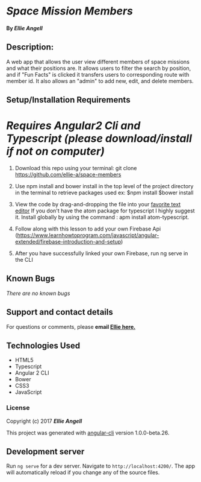 # _Space Mission Members_



#### By _**Ellie Angell**_

<!-- ![screenshot](Screen Shot.png) -->


## Description:

A web app that allows the user view different members of space missions and what their positions are. It allows users to filter the search by position, and if "Fun Facts" is clicked it transfers users to corresponding route with member id. It also allows an "admin" to add new, edit, and delete members.

## Setup/Installation Requirements
# _Requires Angular2 Cli and Typescript (please download/install if not on computer)_
1. Download this repo using your terminal: git clone https://github.com/ellie-a/space-members

2. Use npm install and bower install in the top level of the project directory in the terminal  to retrieve packages used ex:
    $npm install
    $bower install

3. View the code by drag-and-dropping the file into your [favorite text editor](https://atom.io)
    If you don't have the atom package for typescript I highly suggest it. Install globally by using the command : apm install atom-typescript.

4. Follow along with this lesson to add your own Firebase Api (https://www.learnhowtoprogram.com/javascript/angular-extended/firebase-introduction-and-setup)

5. After you have successfully linked your own Firebase, run ng serve in the CLI



## Known Bugs

_There are no known bugs_

## Support and contact details

For questions or comments, please __email  [Ellie here.](elliea915@gmail.com)__

## Technologies Used

* HTML5
* Typescript
* Angular 2 CLI
* Bower
* CSS3
* JavaScript

### License

Copyright (c) 2017 **_Ellie Angell_**



This project was generated with [angular-cli](https://github.com/angular/angular-cli) version 1.0.0-beta.26.

## Development server
Run `ng serve` for a dev server. Navigate to `http://localhost:4200/`. The app will automatically reload if you change any of the source files.
